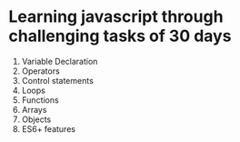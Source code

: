 # Learning javascript through challenging tasks of 30 days
1.  Variable Declaration
2.  Operators
3.  Control statements
4.  Loops
5.  Functions
6.  Arrays
7.  Objects
8.  ES6+ features
